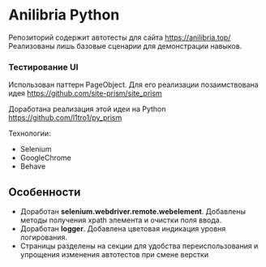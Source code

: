 # Anilibria Python

Репозиторий содержит автотесты для сайта https://anilibria.top/
Реализованы лишь базовые сценарии для демонстрации навыков.
### Тестирование UI
Использован паттерн PageObject.
Для его реализации позаимствована идея https://github.com/site-prism/site_prism

Доработана реализация этой идеи на Python https://github.com/l1tro1/py_prism

Технологии:
- Selenium
- GoogleChrome
- Behave

## Особенности
- Доработан **selenium.webdriver.remote.webelement**. Добавлены методы получения xpath элемента и очистки поля ввода.
- Доработан **logger**. Добавлена цветовая индикация уровня логирования.
- Страницы разделены на секции для удобства переиспользования и упрощения изменения автотестов при смене верстки
